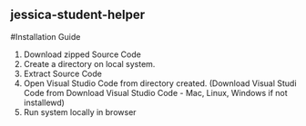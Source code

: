 ## jessica-student-helper

#Installation Guide

1.	Download zipped Source Code
2.	Create a directory on local system.
3.	Extract Source Code
4.	Open Visual Studio Code from directory created. (Download Visual Studi Code from Download Visual Studio Code - Mac, Linux, Windows if not installewd)
5.	Run system locally in browser
